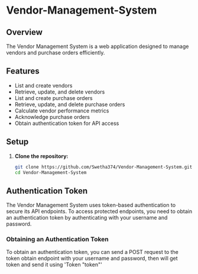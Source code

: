 # Vendor-Management-System
## Overview
The Vendor Management System is a web application designed to manage vendors and purchase orders efficiently.

## Features
- List and create vendors
- Retrieve, update, and delete vendors
- List and create purchase orders
- Retrieve, update, and delete purchase orders
- Calculate vendor performance metrics
- Acknowledge purchase orders
- Obtain authentication token for API access

## Setup
1. **Clone the repository:**
   ```bash
   git clone https://github.com/Swetha374/Vendor-Management-System.git
   cd Vendor-Management-System

## Authentication Token
The Vendor Management System uses token-based authentication to secure its API endpoints. To access protected endpoints, you need to obtain an authentication token by authenticating with your username and password.

### Obtaining an Authentication Token
To obtain an authentication token, you can send a POST request to the token obtain endpoint with your username and password, then will get token and send it using 'Token "token"'
